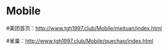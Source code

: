 # Mobile
#美团首页：http://www.tgh1997.club/Mobile/meituan/index.html


#雀巢：http://www.tgh1997.club/Mobile/quechao/index.html
